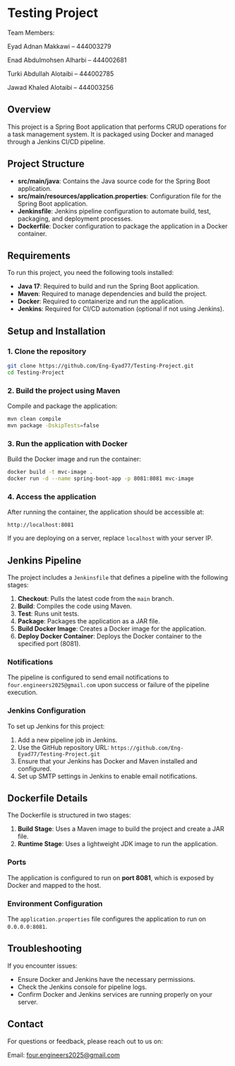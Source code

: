 
# Testing Project

Team Members:

Eyad Adnan Makkawi – 444003279 

Enad Abdulmohsen Alharbi – 444002681 

Turki Abdullah Alotaibi – 444002785 

Jawad Khaled Alotaibi – 444003256



## Overview
This project is a Spring Boot application that performs CRUD operations for a task management system. It is packaged using Docker and managed through a Jenkins CI/CD pipeline.

## Project Structure
- **src/main/java**: Contains the Java source code for the Spring Boot application.
- **src/main/resources/application.properties**: Configuration file for the Spring Boot application.
- **Jenkinsfile**: Jenkins pipeline configuration to automate build, test, packaging, and deployment processes.
- **Dockerfile**: Docker configuration to package the application in a Docker container.

## Requirements
To run this project, you need the following tools installed:
- **Java 17**: Required to build and run the Spring Boot application.
- **Maven**: Required to manage dependencies and build the project.
- **Docker**: Required to containerize and run the application.
- **Jenkins**: Required for CI/CD automation (optional if not using Jenkins).

## Setup and Installation

### 1. Clone the repository
```bash
git clone https://github.com/Eng-Eyad77/Testing-Project.git
cd Testing-Project
```

### 2. Build the project using Maven
Compile and package the application:
```bash
mvn clean compile
mvn package -DskipTests=false
```

### 3. Run the application with Docker
Build the Docker image and run the container:
```bash
docker build -t mvc-image .
docker run -d --name spring-boot-app -p 8081:8081 mvc-image
```

### 4. Access the application
After running the container, the application should be accessible at:
```
http://localhost:8081
```

If you are deploying on a server, replace `localhost` with your server IP.

## Jenkins Pipeline

The project includes a `Jenkinsfile` that defines a pipeline with the following stages:
1. **Checkout**: Pulls the latest code from the `main` branch.
2. **Build**: Compiles the code using Maven.
3. **Test**: Runs unit tests.
4. **Package**: Packages the application as a JAR file.
5. **Build Docker Image**: Creates a Docker image for the application.
6. **Deploy Docker Container**: Deploys the Docker container to the specified port (8081).

### Notifications
The pipeline is configured to send email notifications to `four.engineers2025@gmail.com` upon success or failure of the pipeline execution.

### Jenkins Configuration
To set up Jenkins for this project:
1. Add a new pipeline job in Jenkins.
2. Use the GitHub repository URL: `https://github.com/Eng-Eyad77/Testing-Project.git`
3. Ensure that your Jenkins has Docker and Maven installed and configured.
4. Set up SMTP settings in Jenkins to enable email notifications.

## Dockerfile Details
The Dockerfile is structured in two stages:
1. **Build Stage**: Uses a Maven image to build the project and create a JAR file.
2. **Runtime Stage**: Uses a lightweight JDK image to run the application.

### Ports
The application is configured to run on **port 8081**, which is exposed by Docker and mapped to the host.

### Environment Configuration
The `application.properties` file configures the application to run on `0.0.0.0:8081`.

## Troubleshooting
If you encounter issues:
- Ensure Docker and Jenkins have the necessary permissions.
- Check the Jenkins console for pipeline logs.
- Confirm Docker and Jenkins services are running properly on your server.



## Contact
For questions or feedback, please reach out to us on:

Email: four.engineers2025@gmail.com

